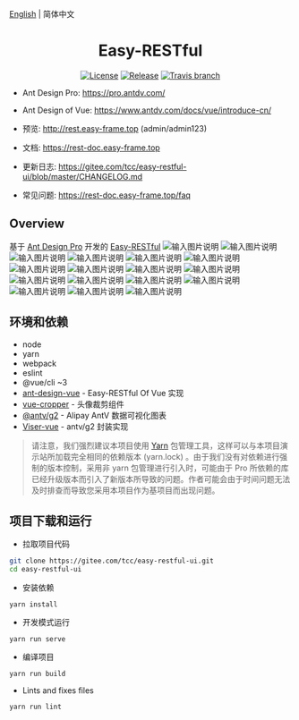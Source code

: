 [English](./README.md) | 简体中文

<h1 align="center">Easy-RESTful</h1>

<div align="center">

[![License](https://img.shields.io/npm/l/package.json.svg?style=flat)](https://github.com/vueComponent/ant-design-vue-pro/blob/master/LICENSE)
[![Release](https://img.shields.io/github/release/vueComponent/ant-design-vue-pro.svg?style=flat)](https://github.com/vueComponent/ant-design-vue-pro/releases/latest)
[![Travis branch](https://travis-ci.org/vueComponent/ant-design-vue-pro.svg?branch=master)](https://travis-ci.org/vueComponent/ant-design-vue-pro)

</div>

- Ant Design Pro: https://pro.antdv.com/
- Ant Design of Vue: https://www.antdv.com/docs/vue/introduce-cn/
  
- 预览: http://rest.easy-frame.top (admin/admin123)
- 文档: https://rest-doc.easy-frame.top
- 更新日志: https://gitee.com/tcc/easy-restful-ui/blob/master/CHANGELOG.md
- 常见问题: https://rest-doc.easy-frame.top/faq


Overview
----

基于 [Ant Design Pro](https://pro.antdv.com/) 开发的 [Easy-RESTful](https://gitee.com/tcc/easy-restful-ui)
![输入图片说明](https://images.gitee.com/uploads/images/2021/0203/092455_d0991366_74191.png "huaban (14).png")
![输入图片说明](https://images.gitee.com/uploads/images/2021/0203/092614_9e1b482a_74191.png "huaban (15).png")
![输入图片说明](https://images.gitee.com/uploads/images/2021/0104/235932_23e99e0f_74191.png "huaban (3).png")
![输入图片说明](https://images.gitee.com/uploads/images/2021/0203/092848_7b684c7b_74191.png "huaban (16).png")
![输入图片说明](https://images.gitee.com/uploads/images/2021/0203/093132_b5dc34ae_74191.png "huaban (17).png")
![输入图片说明](https://images.gitee.com/uploads/images/2021/0104/235959_31c1787c_74191.png "huaban (7).png")
![输入图片说明](https://images.gitee.com/uploads/images/2021/0105/000006_8ec910ef_74191.png "huaban (8).png")
![输入图片说明](https://images.gitee.com/uploads/images/2021/0105/000020_b7c97590_74191.png "huaban (9).png")
![输入图片说明](https://images.gitee.com/uploads/images/2021/0121/222406_06a3e3e3_74191.png "huaban (5).png")
![输入图片说明](https://images.gitee.com/uploads/images/2021/0121/222415_0bea9627_74191.png "huaban (4).png")
![输入图片说明](https://images.gitee.com/uploads/images/2021/0121/222424_fb7166a9_74191.png "huaban (3).png")
![输入图片说明](https://images.gitee.com/uploads/images/2021/0121/222432_045e0c21_74191.png "huaban (2).png")
![输入图片说明](https://images.gitee.com/uploads/images/2021/0126/230417_a1baf63e_74191.png "huaban (7).png")
![输入图片说明](https://images.gitee.com/uploads/images/2021/0126/230439_ca2c7446_74191.png "huaban (8).png")
![输入图片说明](https://images.gitee.com/uploads/images/2021/0126/230531_f9a4d620_74191.png "huaban (9).png")
![输入图片说明](https://images.gitee.com/uploads/images/2021/0126/230538_d45be860_74191.png "huaban (10).png")
![输入图片说明](https://images.gitee.com/uploads/images/2021/0126/230545_442f15c2_74191.png "huaban (11).png")





环境和依赖
----

- node
- yarn
- webpack
- eslint
- @vue/cli ~3
- [ant-design-vue](https://github.com/vueComponent/ant-design-vue) - Easy-RESTful Of Vue 实现
- [vue-cropper](https://github.com/xyxiao001/vue-cropper) - 头像裁剪组件
- [@antv/g2](https://antv.alipay.com/zh-cn/index.html) - Alipay AntV 数据可视化图表
- [Viser-vue](https://viserjs.github.io/docs.html#/viser/guide/installation)  - antv/g2 封装实现

> 请注意，我们强烈建议本项目使用 [Yarn](https://yarnpkg.com/) 包管理工具，这样可以与本项目演示站所加载完全相同的依赖版本 (yarn.lock) 。由于我们没有对依赖进行强制的版本控制，采用非 yarn 包管理进行引入时，可能由于 Pro 所依赖的库已经升级版本而引入了新版本所导致的问题。作者可能会由于时间问题无法及时排查而导致您采用本项目作为基项目而出现问题。



项目下载和运行
----

- 拉取项目代码
```bash
git clone https://gitee.com/tcc/easy-restful-ui.git
cd easy-restful-ui
```

- 安装依赖
```
yarn install
```

- 开发模式运行
```
yarn run serve
```

- 编译项目
```
yarn run build
```

- Lints and fixes files
```
yarn run lint
```
